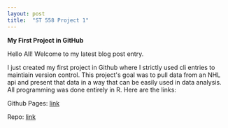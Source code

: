 ```yaml
---
layout: post
title:  "ST 558 Project 1"
---
```


**My First Project in GitHub**

Hello All! Welcome to my latest blog post entry. 

I just created my first project in Github where I strictly used cli entries to maintiain version control. This project's goal was to pull data from an NHL api and present that data in a way that can be easily used in data analysis. All programming was done entirely in R. Here are the links:

Github Pages: [link](https://hkopanski.github.io/ST_558_Proj_1/)

Repo: [link](https://github.com/hkopanski/ST_558_Proj_1)
